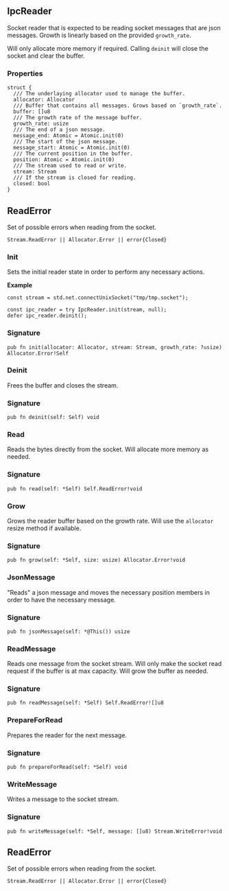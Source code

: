 ## IpcReader

Socket reader that is expected to be reading socket messages
that are json messages. Growth is linearly based on the provided `growth_rate`.

Will only allocate more memory if required.
Calling `deinit` will close the socket and clear the buffer.

### Properties

```zig
struct {
  /// The underlaying allocator used to manage the buffer.
  allocator: Allocator
  /// Buffer that contains all messages. Grows based on `growth_rate`.
  buffer: []u8
  /// The growth rate of the message buffer.
  growth_rate: usize
  /// The end of a json message.
  message_end: Atomic = Atomic.init(0)
  /// The start of the json message.
  message_start: Atomic = Atomic.init(0)
  /// The current position in the buffer.
  position: Atomic = Atomic.init(0)
  /// The stream used to read or write.
  stream: Stream
  /// If the stream is closed for reading.
  closed: bool
}
```

## ReadError

Set of possible errors when reading from the socket.

```zig
Stream.ReadError || Allocator.Error || error{Closed}
```

### Init
Sets the initial reader state in order to perform any necessary actions.

**Example**
```zig
const stream = std.net.connectUnixSocket("tmp/tmp.socket");

const ipc_reader = try IpcReader.init(stream, null);
defer ipc_reader.deinit();
```

### Signature

```zig
pub fn init(allocator: Allocator, stream: Stream, growth_rate: ?usize) Allocator.Error!Self
```

### Deinit
Frees the buffer and closes the stream.

### Signature

```zig
pub fn deinit(self: Self) void
```

### Read
Reads the bytes directly from the socket. Will allocate more memory as needed.

### Signature

```zig
pub fn read(self: *Self) Self.ReadError!void
```

### Grow
Grows the reader buffer based on the growth rate. Will use the `allocator` resize
method if available.

### Signature

```zig
pub fn grow(self: *Self, size: usize) Allocator.Error!void
```

### JsonMessage
"Reads" a json message and moves the necessary position members in order
to have the necessary message.

### Signature

```zig
pub fn jsonMessage(self: *@This()) usize
```

### ReadMessage
Reads one message from the socket stream.
Will only make the socket read request if the buffer is at max capacity.
Will grow the buffer as needed.

### Signature

```zig
pub fn readMessage(self: *Self) Self.ReadError![]u8
```

### PrepareForRead
Prepares the reader for the next message.

### Signature

```zig
pub fn prepareForRead(self: *Self) void
```

### WriteMessage
Writes a message to the socket stream.

### Signature

```zig
pub fn writeMessage(self: *Self, message: []u8) Stream.WriteError!void
```

## ReadError

Set of possible errors when reading from the socket.

```zig
Stream.ReadError || Allocator.Error || error{Closed}
```

